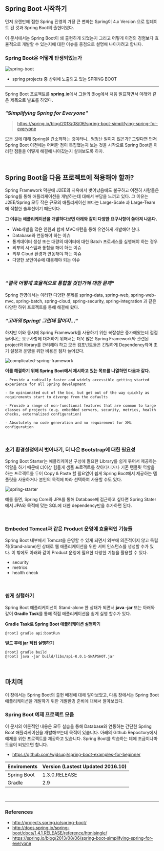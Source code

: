 
## Spring Boot 시작하기

먼저 오랜만에 접한 Spring 진영의 가장 큰 변화는 Spring이 4.x Version 으로 업데이트 된 것과 Spring Boot의 출현이였다.

이 문서에서는 Spring Boot이 왜 출현하게 되었는지 그리고 어떻게 이전의 경험보다 효율적으로 개발할 수 있는지에 대한 이슈를 중점으로 설명해 나아가려고 합니다.


### Spring Boot은 어떻게 탄생되었는가

![spring-boot](http://image.toast.com/aaaaahq/spring-boot.png)
- spring projects 중 상위에 노출되고 있는 SPRING BOOT

---

Spring Boot 프로젝트를 **spring.io**에서 그들의 Blog에서 처음 발표하면서 아래와 같은 제목으로 발표를 하였다.


### _"Simplifying Spring for Everyone"_

> https://spring.io/blog/2013/08/06/spring-boot-simplifying-spring-for-everyone

모든 것에 대해 Spring을 간소화하는 것이라니.. 엄청난 일이지 않은가? 그렇다면 먼저 Spring Boot 이전에는 어떠한 점이 복잡했는지 보는 것을 시작으로 Spring Boot은 이러한 점들을 어떻게 해결해 나아갔는지 살펴보도록 하자.

<br>

## Spring Boot을 다음 프로젝트에 적용해야 할까?

Spring Framework 덕분에 J2EE의 지옥에서 벗어났음에도 불구하고 여전히 사람들은 Spring를 통해 애플리케이션을 개발하는데 대해서 부담을 느끼고 있다. 그 이유는 J2EE/Spring 모두 작은 규모의 애플리케이션 보다는 Large-Scale 과 Large-Team에 적합한 솔루션이기 때문이다.

**그 이유는 애플리케이션을 개발하다보면 아래와 같이 다양한 요구사항이 쏟아져 나온다.**

- Web개발을 많은 인원과 함께 MVC패턴을 통해 유연하게 개발해야 한다.
- Database와 연동해야 하는 이슈
- 통계데이터 생성 또는 대량의 데이터에 대한 Batch 프로세스를 실행해야 하는 경우
- 외부의 시스템과 통합을 해야 하는 이슈
- 외부 Cloud 환경과 연동해야 하는 이슈
- 다양한 보안이슈에 대응해야 되는 이슈 

<br>

### _"결국 어떻게 효율적으로 통합할 것인가에 대한 문제"_

Spring 진영에서는 이러한 다양한 문제를 spring-data, spring-web, spring-web-mvc, spring-batch, spring-cloud, spring-security, spring-integration 과 같은 다양한 하위 프로젝트를 통해 해결해 왔다.

### _"고마워 Spring! 그런데 말이지..."_

하지만 이와 동시에 Spring Framework를 사용하기 위한 복잡성은 증가해왔는데 점점 늘어나는 요구사항에 대처하기 위해서는 더욱 많은 Spring Framework와 관련된 project와 library를 관리해야 하고 모든 컴포넌트들은 긴밀하게 Dependency되어 초기 설정과 운영을 위한 비용은 점차 늘어갔다.

![complicated-spring-framework](http://www.ernestpackaging.com/wp-content/uploads/2015/12/EPS_complicated-answers.jpg)


**이를 해결하기 위해 Spring Boot에서 제시하고 있는 목표를 나열하면 다음과 같다.**

````
- Provide a radically faster and widely accessible getting started experience for all Spring development

- Be opinionated out of the box, but get out of the way quickly as requirements start to diverge from the defaults

- Provide a range of non-functional features that are common to large classes of projects (e.g. embedded servers, security, metrics, health checks, externalized configuration)

- Absolutely no code generation and no requirement for XML configuration
````

<br>

### 초기 환경설정에서 벗어나기, 더 나은 Bootstrap에 대한 필요성

Spring Boot Starter는 애플리케이션 구성에 필요한 Library를 쉽게 묶어서 제공하는 역할을 하기 때문에 더이상 힘들게 샘플 프로젝트를 찾아다니거나 기존 템플릿 역할을 하는 프로젝트를 두어 Copy & Paste 할 필요없이 쉽게 Spring Boot에서 제공하는 템플릿을 사용하거나 본인의 목적에 따라 선택하여 사용할  수도 있다.

![spring-starter](http://image.toast.com/aaaaahq/spring-starter-project.png)

예를 들면, Spring Core와 JPA를 통해 Database에 접근하고 싶다면 Spring Stater 에서 JPA와 목적에 맞는 SQL에 대한 dependency만을 추가하면 된다.

<br>

### Embeded Tomcat과 같은 Product 운영에 효율적인 기능들

Spring Boot 내부에서 Tomcat을 운영할 수 있게 되면서 외부에 의존적이지 않고 독립적(Stand-alone)인 상태로 웹 애플리케이션을 위한 서버 인스턴스를 생성할 수가 있다. 이 밖에도 아래와 같이 Product 운영에 필요한 다양한 기능을 활용할 수 있다.
- security
- metrics
- health check

<br>

### 쉽게 실행하기

Spring Boot 애플리케이션이 Stand-alone 한 상태가 되면서 **java -jar** 또는 아래와 같이 **Gradle Task**를 통해 직접 애플리케이션을 쉽게 실행 할수가 있다.

**Gradle Task로 Spring Boot 애플리케이션 실행하기**

```
@root] gradle api:bootRun
```

**빌드 후에 jar 직접 실행하기**

```
@root] gradle build
@root] java -jar build/libs/api-0.0.1-SNAPSHOT.jar
```

<br>

## 마치며

이 장에서는 Spring Boot의 출현 배경에 대해 알아보았고, 다음 장에서는 Spring Boot 애플리케이션을 개발하기 위한 개발환경 준비에 대해서 알아보겠다.


### Spring Boot 예제 프로젝트 모음

이 문서의 이론적인 내용은 모두 실습을 통해 Database와 연동하는 간단한 Spring Boot 애플리케이션을 개발해보는데 목적이 있습니다. 아래의 Github Repository에서 예제를 위한 프로젝트를 제공하고 있습니다. Spring Boot를 학습하는 데에 조금이나마 도움이 되었으면 합니다.

- https://github.com/wjdsupj/spring-boot-examples-for-beginner

Enviroments | Version (Lastest Updated 2016.10)
---|---
Spring Boot | 1.3.0.RELEASE
Gradle | 2.9

<br>

---

### References
- http://projects.spring.io/spring-boot/
- http://docs.spring.io/spring-boot/docs/1.4.1.RELEASE/reference/htmlsingle/
- https://spring.io/blog/2013/08/06/spring-boot-simplifying-spring-for-everyone
